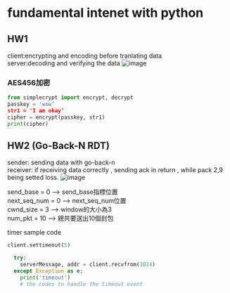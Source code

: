 # fundamental intenet with python  
## HW1   
client:encrypting and encoding before tranlating data  
server:decoding and verifying the data
![image](https://user-images.githubusercontent.com/68935450/167303495-56184652-0260-4dfd-a985-f4336b043db8.png)

### AES456加密  
```python  
from simplecrypt import encrypt, decrypt 
passkey = 'wow’ 
str1 = 'I am okay’ 
cipher = encrypt(passkey, str1) 
print(cipher)
```

## HW2 (Go-Back-N RDT)  
sender: sending data with go-back-n  
receiver: if receiving data correctly , sending ack in return , while pack 2,9 being setted loss.
![image](https://user-images.githubusercontent.com/68935450/167307416-121d8fc4-bc9a-4454-a8c6-eaf4ce808d1d.png)

send_base = 0 --> send_base指標位置  
next_seq_num = 0 --> next_seq_num位置  
cwnd_size = 3 --> window的大小為3  
num_pkt = 10 --> 總共要送出10個封包  
  
  
timer sample code
```python 
client.settimeout(5)

  try:
    serverMessage, addr = client.recvfrom(1024)
  except Exception as e:
    print('timeout')
    # the codes to handle the timeout event
```
